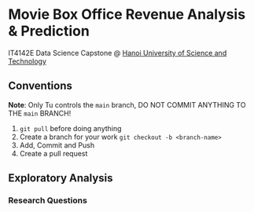 # Movie Box Office Revenue Analysis & Prediction

IT4142E Data Science Capstone @ [Hanoi University of Science and Technology](https://hust.edu.vn/)

## Conventions

**Note**: Only Tu controls the `main` branch, DO NOT COMMIT ANYTHING TO THE `main` BRANCH!

1. `git pull` before doing anything
2. Create a branch for your work `git checkout -b <branch-name>`
3. Add, Commit and Push
4. Create a pull request

## Exploratory Analysis

### Research Questions

